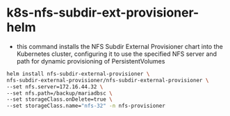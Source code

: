 # k8s-nfs-subdir-ext-provisioner-helm
- this command installs the NFS Subdir External Provisioner chart into the Kubernetes cluster, configuring it to use the specified NFS server
and path for dynamic provisioning of PersistentVolumes
```bash
helm install nfs-subdir-external-provisioner \
nfs-subdir-external-provisioner/nfs-subdir-external-provisioner \
--set nfs.server=172.16.44.32 \
--set nfs.path=/backup/mariadbsc \
--set storageClass.onDelete=true \
--set storageClass.name="nfs-32" -n nfs-provisioner
```

